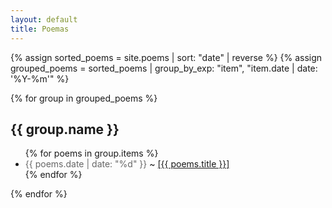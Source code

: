 ```yaml
---
layout: default
title: Poemas
---
```


{% assign sorted_poems = site.poems | sort: "date" | reverse %}
{% assign grouped_poems = sorted_poems | group_by_exp: "item", "item.date | date: '%Y-%m'" %}

{% for group in grouped_poems %}
## {{ group.name }}
<ul>
  {% for poems in group.items %}
    <li>
      <span style="color:#666">{{ poems.date | date: "%d" }}</span>
      ~ <a href="{{ poems.url | relative_url }}"> [{{ poems.title }}]</a>
    </li>
  {% endfor %}
</ul>
{% endfor %}
